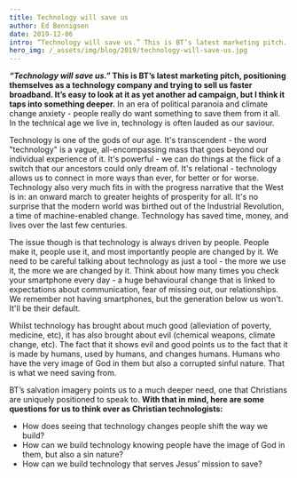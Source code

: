 ```yaml
---
title: Technology will save us
author: Ed Bennigsen
date: 2019-12-06
intro: “Technology will save us.” This is BT’s latest marketing pitch. It’s easy to look at it as yet another ad campaign, but it taps into something deeper…
hero_img: /_assets/img/blog/2019/technology-will-save-us.jpg
---
```


**_“Technology will save us.”_ This is BT’s latest marketing pitch, positioning themselves as a technology company and trying to sell us faster broadband. It’s easy to look at it as yet another ad campaign, but I think it taps into something deeper.** In an era of political paranoia and climate change anxiety - people really do want something to save them from it all. In the technical age we live in, technology is often lauded as our saviour.

Technology is one of the gods of our age. It's transcendent - the word "technology" is a vague, all-encompassing mass that goes beyond our individual experience of it. It's powerful - we can do things at the flick of a switch that our ancestors could only dream of. It's relational - technology allows us to connect in more ways than ever, for better or for worse. Technology also very much fits in with the progress narrative that the West is in: an onward march to greater heights of prosperity for all. It's no surprise that the modern world was birthed out of the Industrial Revolution, a time of machine-enabled change. Technology has saved time, money, and lives over the last few centuries.

The issue though is that technology is always driven by people. People make it, people use it, and most importantly people are changed by it. We need to be careful talking about technology as just a tool - the more we use it, the more we are changed by it. Think about how many times you check your smartphone every day - a huge behavioural change that is linked to expectations about communication, fear of missing out, our relationships. We remember not having smartphones, but the generation below us won't. It'll be their default.

Whilst technology has brought about much good (alleviation of poverty, medicine, etc), it has also brought about evil (chemical weapons, climate change, etc). The fact that it shows evil and good points us to the fact that it is made by humans, used by humans, and changes humans. Humans who have the very image of God in them but also a corrupted sinful nature. That is what we need saving from.

BT’s salvation imagery points us to a much deeper need, one that Christians are uniquely positioned to speak to. **With that in mind, here are some questions for us to think over as Christian technologists:**

- How does seeing that technology changes people shift the way we build?
- How can we build technology knowing people have the image of God in them, but also a sin nature?
- How can we build technology that serves Jesus’ mission to save?
